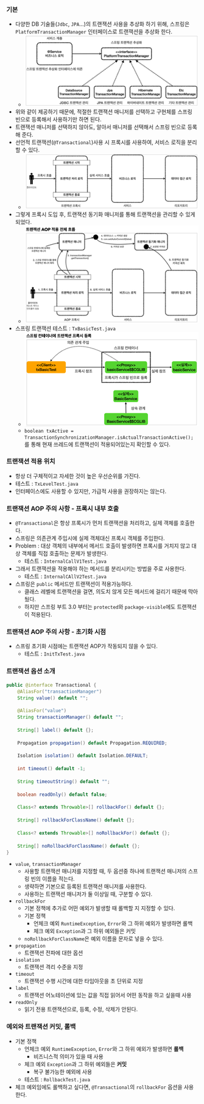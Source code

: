 ### 기본
- 다양한 DB 기술들(`Jdbc`, `JPA`...)의 트랜잭션 사용을 추상화 하기 위해, 스프링은 `PlatformTransactionManager` 인터페이스로 트랜잭션을 추상화 한다.
  - ![PlatformTransactionManager](./images/image003.png)
- 위와 같이 제공하기 때문에, 적절한 트랜잭션 매니저를 선택하고 구현체를 스프링 빈으로 등록해서 사용하기만 하면 된다.
- 트랜잭션 매니저를 선택하지 않아도, 알아서 매니저를 선택해서 스프링 빈으로 등록 해 준다.
- 선언적 트랜잭션(`@Transactional`)사용 시 프록시를 사용하여, 서비스 로직을 분리 할 수 있다.
  - ![트랜잭션 프록시](./images/image005.png)
- 그렇게 프록시 도입 후, 트랜잭션 동기화 매니저를 통해 트랜잭션을 관리할 수 있게 되었다.
  - ![트랜잭션 동기화 매니저](./images/image006.png)
- 스프링 트랜잭션 테스트 : `TxBasicTest.java`
  - ![스프링 컨테이너에 프록시 등록](./images/image011.png)
  - `boolean txActive = TransactionSynchronizationManager.isActualTransactionActive();`를 통해 현재 쓰레드에 트랜잭션이 적용되어있는지 확인할 수 있다.

### 트랜잭션 적용 위치
- 항상 더 구체적이고 자세한 것이 높은 우선순위를 가진다.
- 테스트 : `TxLevelTest.java`
- 인터페이스에도 사용할 수 있지만, 가급적 사용을 권장하지는 않는다.

### 트랜잭션 AOP 주의 사항 - 프록시 내부 호출
- `@Transactional`은 항상 프록시가 먼저 트랜잭션을 처리하고, 실제 객체를 호출한다.
- 스프링은 의존관계 주입시에 실제 객체대신 프록시 객체를 주입한다.
- Problem : 대상 객체의 내부에서 메서드 호출이 발생하면 프록시를 거치지 않고 대상 객체를 직접 호출하는 문제가 발생한다.
  - 테스트 : `InternalCallV1Test.java`
- 그래서 트랜잭션을 적용해야 하는 메서드를 분리시키는 방법을 주로 사용한다.
  - 테스트 : `InternalCAllV2Test.java`
- 스프링은 `public` 메서드만 트랜잭션이 적용가능하다.
  - 클래스 레벨에 트랜잭션을 걸면, 의도치 않게 모든 메서드에 걸리기 때문에 막아뒀다.
  - 하지만 스프링 부트 3.0 부터는 `protected`와 `package-visible`에도 트랜잭션이 적용된다.

### 트랜잭션 AOP 주의 사항 - 초기화 시점
- 스프링 초기화 시점에는 트랜잭션 AOP가 작동되지 않을 수 있다.
  - 테스트 : `InitTxTest.java`

### 트랜잭션 옵션 소개
```java
public @interface Transactional {
    @AliasFor("transactionManager")
    String value() default "";

    @AliasFor("value")
    String transactionManager() default "";

    String[] label() default {};

    Propagation propagation() default Propagation.REQUIRED;

    Isolation isolation() default Isolation.DEFAULT;

    int timeout() default -1;

    String timeoutString() default "";

    boolean readOnly() default false;

    Class<? extends Throwable>[] rollbackFor() default {};

    String[] rollbackForClassName() default {};

    Class<? extends Throwable>[] noRollbackFor() default {};

    String[] noRollbackForClassName() default {};
}
```
- `value`, `transactionManager`
  - 사용할 트랜잭션 매니저를 지정할 때, 두 옵션중 하나에 트랜잭션 매니저의 스프링 빈의 이름을 적는다.
  - 생략하면 기본으로 등록된 트랜잭션 매니저를 사용한다.
  - 사용하는 트랜잭션 매니저가 둘 이상일 때, 구분할 수 있다.
- `rollbackFor`
  - 기본 정책에 추가로 어떤 예외가 발생할 때 롤백할 지 지정할 수 있다.
  - 기본 정책
    - 언체크 예외 `RuntimeException`, `Error`와 그 하위 예외가 발생하면 롤백
    - 체크 예외 `Exception`과 그 하위 예외들은 커밋
  - `noRollbackForClassName`은 예외 이름을 문자로 넣을 수 있다.
- `propagation`
  - 트랜잭션 전파에 대한 옵션
- `isolation`
  - 트랜잭션 격리 수준을 지정
- `timeout`
  - 트랜잭션 수행 시간에 대한 타임아웃을 초 단위로 지정
- `label`
  - 트랜잭션 어노테이션에 있는 값을 직접 읽어서 어떤 동작을 하고 싶을때 사용
- `readOnly`
  - 읽기 전용 트랜잭션으로, 등록, 수정, 삭제가 안된다.

### 예외와 트랜잭션 커밋, 롤백
- 기본 정책
  - 언체크 예외 `RuntimeException`, `Error`와 그 하위 예외가 발생하면 **롤백**
    - 비즈니스적 의미가 있을 때 사용
  - 체크 예외 `Exception`과 그 하위 예외들은 **커밋**
    - 복구 불가능한 예외에 사용
  - 테스트 : `RollbackTest.java`
- 체크 예외임에도 롤백하고 싶다면, `@Transactional`의 `rollbackFor` 옵션을 사용한다.
